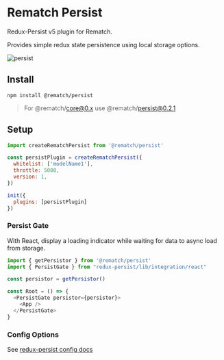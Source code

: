 # Rematch Persist

Redux-Persist v5 plugin for Rematch.

Provides simple redux state persistence using local storage options.

![persist](https://user-images.githubusercontent.com/4660659/33304219-67bd1dc6-d3bc-11e7-8159-a05d65c170bf.gif)

## Install

```
npm install @rematch/persist
```

> For @rematch/core@0.x use @rematch/persist@0.2.1

## Setup

```js
import createRematchPersist from '@rematch/persist'

const persistPlugin = createRematchPersist({
  whitelist: ['modelName1'],
  throttle: 5000,
  version: 1,
})

init({
  plugins: [persistPlugin]
})
```

### Persist Gate

With React, display a loading indicator while waiting for data to async load from storage.

```js
import { getPersistor } from '@rematch/persist'
import { PersistGate } from "redux-persist/lib/integration/react"

const persistor = getPersistor()

const Root = () => {
  <PersistGate persistor={persistor}>
    <App />
  </PersistGate>
}
```

### Config Options

See [redux-persist config docs](https://github.com/rt2zz/redux-persist/blob/master/docs/api.md#type-persistconfig)
